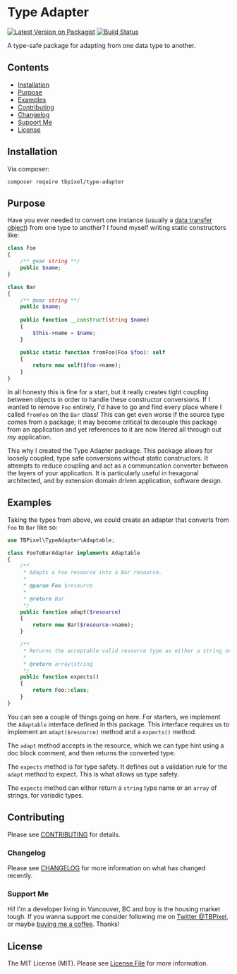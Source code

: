 # Type Adapter

[![Latest Version on Packagist](https://img.shields.io/packagist/v/TBPixel/type-adapter.svg?style=flat-square)](https://packagist.org/packages/tbpixel/type-adapter)
[![Build Status](https://img.shields.io/travis/TBPixel/type-adapter/master.svg?style=flat-square)](https://travis-ci.org/TBPixel/type-adapter)

A type-safe package for adapting from one data type to another.

## Contents

- [Installation](#installation)
- [Purpose](#purpose)
- [Examples](#examples)
- [Contributing](#contributing)
- [Changelog](#changelog)
- [Support Me](#support-me)
- [License](#license)

## Installation

Via composer:

```shell
composer require tbpixel/type-adapter
```

## Purpose

Have you ever needed to convert one instance (usually a [data transfer object](https://github.com/spatie/data-transfer-object)) from one type to another? I found myself writing static constructors like:

```php
class Foo
{
    /** @var string **/
    public $name;
}

class Bar
{
    /** @var string **/
    public $name;
    
    public function __construct(string $name)
    {
        $this->name = $name;
    }

    public static function fromFoo(Foo $foo): self
    {
        return new self($foo->name);
    }
}
```

In all honesty this is fine for a start, but it really creates tight coupling between objects in order to handle these constructor conversions. If I wanted to remove `Foo` entirely, I'd have to go and find every place where I called `fromFoo` on the `Bar` class! This can get even worse if the source type comes from a package; it may become critical to decouple this package from an application and yet references to it are now litered all through out _my_ application.

This why I created the Type Adapter package. This package allows for loosely coupled, type safe conversions without static constructors. It attempts to reduce coupling and act as a communcation converter between the layers of your application. It is particularly useful in hexagonal architected, and by extension domain driven application, software design.

## Examples

Taking the types from above, we could create an adapter that converts from `Foo` to `Bar` like so:

```php
use TBPixel\TypeAdapter\Adaptable;

class FooToBarAdapter implements Adaptable
{
    /**
     * Adapts a Foo resource into a Bar resource.
     *
     * @param Foo $resource
     *
     * @return Bar
     */
    public function adapt($resource)
    {
        return new Bar($resource->name);
    }

    /**
     * Returns the acceptable valid resource type as either a string or an array.
     *
     * @return array|string
     */
    public function expects()
    {
        return Foo::class;
    }
}
```

You can see a couple of things going on here. For starters, we implement the `Adaptable` interface defined in this package. This interface requires us to implement an `adapt($resource)` method and a `expects()` method.

The `adapt` method accepts in the resource, which we can type hint using a doc block comment, and then returns the converted type.

The `expects` method is for type safety. It defines out a validation rule for the `adapt` method to expect. This is what allows us type safety.

The `expects` method can either return a `string` type name or an `array` of strings, for variadic types.

## Contributing

Please see [CONTRIBUTING](CONTRIBUTING.md) for details.

### Changelog

Please see [CHANGELOG](CHANGELOG.md) for more information on what has changed recently.

### Support Me

Hi! I'm a developer living in Vancouver, BC and boy is the housing market tough. If you wanna support me consider following me on [Twitter @TBPixel](https://twitter.com/TBPixel), or maybe [buying me a coffee](https://ko-fi.com/tbpixel). Thanks!

## License

The MIT License (MIT). Please see [License File](LICENSE) for more information.
